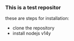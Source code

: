 ### This is a test repositor

these are steps for installation:
- clone the repository
- install nodejs v14y
